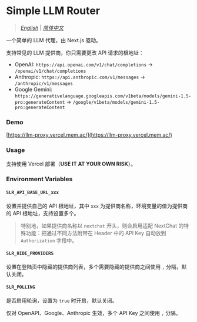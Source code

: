 # Simple LLM Router

> [_English_](./README.md) | [_简体中文_](./README.zh_CN.md)

一个简单的 LLM 代理，由 Next.js 驱动。

支持常见的 LLM 提供商，你只需要更改 API 请求的根地址：

- OpenAI: `https://api.openai.com/v1/chat/completions` -> `/openai/v1/chat/completions`
- Anthropic: `https://api.anthropic.com/v1/messages` -> `/anthropic/v1/messages`
- Google Gemini: `https://generativelanguage.googleapis.com/v1beta/models/gemini-1.5-pro:generateContent` -> `/google/v1beta/models/gemini-1.5-pro:generateContent`

### Demo

[https://llm-proxy.vercel.mem.ac/](https://llm-proxy.vercel.mem.ac/)

### Usage

支持使用 Vercel 部署（**USE IT AT YOUR OWN RISK**）。

### Environment Variables

#### `SLR_API_BASE_URL_xxx`

设置并提供自己的 API 根地址，其中 `xxx` 为提供商名称，环境变量的值为提供商的 API 根地址，支持设置多个。

> 特别地，如果提供商名称以 `nextchat` 开头，则会启用适配 NextChat 的特殊功能：把通过不同方法附带在 Header 中的 API Key 自动放到 `Authorization` 字段中。

#### `SLR_HIDE_PROVIDERS`

设置在登陆页中隐藏的提供商列表，多个需要隐藏的提供商之间使用 `,` 分隔，默认关闭。

#### `SLR_POLLING`

是否启用轮询，设置为 `true` 时开启，默认关闭。

仅对 OpenAPI、Google、Anthropic 生效，多个 API Key 之间使用 `,` 分隔。
